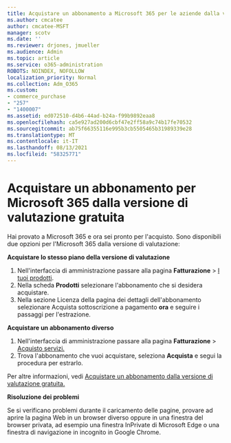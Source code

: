 ```yaml
---
title: Acquistare un abbonamento a Microsoft 365 per le aziende dalla versione di valutazione gratuita
ms.author: cmcatee
author: cmcatee-MSFT
manager: scotv
ms.date: ''
ms.reviewer: drjones, jmueller
ms.audience: Admin
ms.topic: article
ms.service: o365-administration
ROBOTS: NOINDEX, NOFOLLOW
localization_priority: Normal
ms.collection: Adm_O365
ms.custom:
- commerce_purchase
- "257"
- "1400007"
ms.assetid: ed072510-d4b6-44ad-b24a-f99b9892eaa8
ms.openlocfilehash: ca5e927ad200d6cbf47e2ff58a9c74b17fe70532
ms.sourcegitcommit: ab75f66355116e995b3cb5505465b31989339e28
ms.translationtype: MT
ms.contentlocale: it-IT
ms.lasthandoff: 08/13/2021
ms.locfileid: "58325771"
---
```

# <a name="buy-a-subscription-to-microsoft-365-from-your-free-trial"></a>Acquistare un abbonamento per Microsoft 365 dalla versione di valutazione gratuita

Hai provato a Microsoft 365 e ora sei pronto per l'acquisto. Sono disponibili due opzioni per l'Microsoft 365 dalla versione di valutazione:
  
 **Acquistare lo stesso piano della versione di valutazione**
  
1. Nell'interfaccia di amministrazione passare alla pagina **Fatturazione** \> [I tuoi prodotti](https://go.microsoft.com/fwlink/p/?linkid=842054).
2. Nella scheda **Prodotti** selezionare l'abbonamento che si desidera acquistare.
3. Nella sezione Licenza della  pagina dei dettagli dell'abbonamento selezionare Acquista sottoscrizione a pagamento **ora** e seguire i passaggi per l'estrazione.
 
**Acquistare un abbonamento diverso**
  
1. Nell'interfaccia di amministrazione passare alla pagina **Fatturazione** \> [Acquisto servizi.](https://go.microsoft.com/fwlink/p/?linkid=868433)
2. Trova l'abbonamento che vuoi acquistare, seleziona **Acquista** e segui la procedura per estrarlo.

Per altre informazioni, vedi [Acquistare un abbonamento dalla versione di valutazione gratuita.](https://docs.microsoft.com/microsoft-365/commerce/try-or-buy-microsoft-365#buy-a-subscription-from-your-free-trial)

**Risoluzione dei problemi**

Se si verificano problemi durante il caricamento delle pagine, provare ad aprire la pagina Web in un browser diverso oppure in una finestra del browser privata, ad esempio una finestra InPrivate di Microsoft Edge o una finestra di navigazione in incognito in Google Chrome.